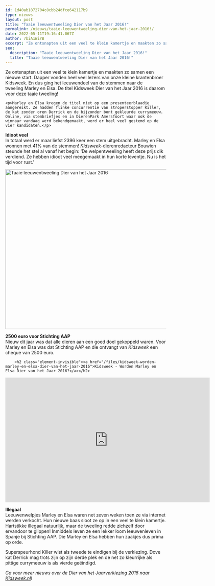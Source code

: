 ```yaml
---
id: 1d40ab1872704c8cbb24dfce642117b9
type: nieuws
layout: post
title: "Taaie leeuwentweeling Dier van het Jaar 2016!"
permalink: /nieuws/taaie-leeuwentweeling-dier-van-het-jaar-2016!/
date: 2022-05-11T19:16:41.067Z
author: 7biA1WiYB
excerpt: "Ze ontsnapten uit een veel te klein kamertje en maakten zo samen een nieuwe start. Dapper vonden heel veel lezers van onze kleine krantenbroer Kidsweek. En dus ging het leeuwendeel van de stemmen naar de tweeling Marley en Elsa. De titel Kidsweek Dier van het Jaar 2016 is daarom voor deze taaie tweeling!  "
seo:
  description: "Taaie leeuwentweeling Dier van het Jaar 2016!"
  title: "Taaie leeuwentweeling Dier van het Jaar 2016!"
---
```

Ze ontsnapten uit een veel te klein kamertje en maakten zo samen een nieuwe start. Dapper vonden heel veel lezers van onze kleine krantenbroer Kidsweek. En dus ging het leeuwendeel van de stemmen naar de tweeling Marley en Elsa. De titel Kidsweek Dier van het Jaar 2016 is daarom voor deze taaie tweeling!  

    <p>Marley en Elsa kregen de titel niet op een presenteerblaadje aangereikt. Ze hadden flinke concurrentie van stroperstopper Killer, de kat zonder oren Derrick en de bijzonder bont gekleurde currymeeuw. Online, via stembriefjes en in DierenPark Amersfoort waar ook de winnaar vandaag werd bekendgemaakt, werd er heel veel gestemd op de vier kandidaten.</p>
<p><strong>Idioot veel</strong><br>In totaal werd er maar liefst 2396 keer een stem uitgebracht. Marley en Elsa wonnen met 41% van de stemmen! <em>Kidsweek</em>-dierenredacteur Bouwien steunde het stel al vanaf het begin: ‘De welpentweeling heeft deze prijs dik verdiend. Ze hebben idioot veel meegemaakt in hun korte leventje. Nu is het tijd voor rust.’<br><div class="media media-element-container media-default"><div id="file-22204" class="file file-image file-image-jpeg">

        
  
  <div class="content">
    <img alt="Taaie leeuwentweeling Dier van het Jaar 2016" title="Foto Johannes Abeling" height="500" width="850" class="media-element file-default" src="https://7dagen.netlify.app/sites/default/files/bouwien%20online_0_0.jpg">  </div>

  
</div>
</div>
<p><strong>2500 euro voor Stichting AAP</strong><br>Nieuw dit jaar was dat alle dieren aan een goed doel gekoppeld waren. Voor Marley en Elsa was dat Stichting AAP en die ontvangt van <em>Kidsweek</em> een cheque van 2500 euro.</p>
<p><div class="media media-element-container media-default"><div id="file-22203" class="file file-video file-video-youtube">

        <h2 class="element-invisible"><a href="/files/kidsweek-worden-marley-en-elsa-dier-van-het-jaar-2016">Kidsweek - Worden Marley en Elsa Dier van het Jaar 2016?</a></h2>
    
  
  <div class="content">
    <div class="media-youtube-video media-element file-default media-youtube-1">
  <iframe class="media-youtube-player" width="640" height="390" title="Kidsweek - Worden Marley en Elsa Dier van het Jaar 2016?" src="https://www.youtube.com/embed/G78oRhDiuRo?wmode=opaque&controls=" name="Kidsweek - Worden Marley en Elsa Dier van het Jaar 2016?" frameborder="0" allowfullscreen="">Video van Kidsweek - Worden Marley en Elsa Dier van het Jaar 2016?</iframe>
</div>
  </div>

  
</div>
</div>
<p><strong>Illegaal</strong><br>Leeuwenwelpjes Marley en Elsa waren net zeven weken toen ze via internet werden verkocht. Hun nieuwe baas sloot ze op in een veel te klein kamertje. Hartstikke illegaal natuurlijk, maar de tweeling redde zichzelf door ervandoor te glippen! Inmiddels leven ze een lekker loom leeuwenleven in Spanje bij Stichting AAP. Die Marley en Elsa hebben hun zaakjes dus prima op orde. </p>
<p>Superspeurhond Killer wist als tweede te eindigen bij de verkiezing. Dove kat Derrick mag trots zijn op zijn derde plek en de net zo kleurrijke als pittige currymeeuw is als vierde geëindigd. </p>
<p><em>Ga voor meer nieuws over de Dier van het Jaarverkiezing 2016 naar <a href="http://kidsweek.nl" target="_blank">Kidsweek.nl</a>!</em></p>  

